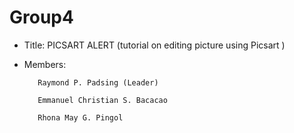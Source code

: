 # Group4
- Title: PICSART ALERT (tutorial on editing picture using Picsart )
- Members:
         
         Raymond P. Padsing (Leader)
 
         Emmanuel Christian S. Bacacao

         Rhona May G. Pingol
